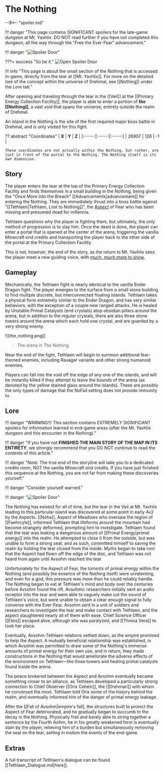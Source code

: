 # The Nothing

--8<-- "spoiler.md"

!!! danger "This page contains SIGNIFICANT spoilers for the late-game dungeon at Mt. Yavhlix. DO NOT read further if you have not completed this dungeon, all the way through the "Free the Ever-Fear" advancement." 

!!! danger "![Spoiler Door](/assets/img/spoiler_door.png)"

???+ success "So be it."
    ![Open Spoiler Door](/assets/img/yav_dooropen.png)

!!! info "This page is about the small section of the Nothing that is accessed in-game, directly from the tear at [[Mt. Yavhlix]]. For more on the detailed lore of the concept within the universe of Drehmal, see [[Nothing]] under the Lore tab."

After opening and traveling through the tear in the [[Veil]] at the [[Primary Energy Collection Facility]], the player is able to enter a portion of **the [[Nothing]]**, a vast void that spans the universe, entirely outside the realm of Drehmal.

An island in the Nothing is the site of the first required major boss battle in Drehmal, and is only visited for this fight.

?? abstract "Coordinates"
    | **X** | **Y** | **Z** |
    |:-----:|:-----:|:-----:|
    | 26907   |  126   | -1  |

    These coordinates are not actually within the Nothing, but rather, are just in front of the portal to the Nothing. The Nothing itself is its own dimension.

## Story
The player enters the tear at the top of the Primary Energy Collection Facility and finds themselves in a small building in the Nothing, being given the "Once More Into the Breach" [[Advancements|advancement]] for entering the Nothing. They are immediately thrust into a boss battle against "[[Tethlaen|Tethlaen, Lost to Nothing]]", the [Aspect](/Lore/Higher_Beings/Aspects/) of Fear who has been missing and presumed dead for millennia.

Tethlaen questions why the player is fighting them, but ultimately, the only method of progression is to slay him. Once the deed is done, the player can enter a portal that is opened at the center of the arena, triggering the vanilla Minecraft end credits and transporting the player back to the other side of the portal at the Primary Collection Facility.

This is not, however, the end of the story, as the return to Mt. Yavhlix sees the player meet a new guiding voice, with [much, much more to show.](/Story_and_Features/Story_Locations/End-Game_Locations/)

## Gameplay
Mechanically, the Tethlaen fight is nearly identical to the vanilla Ender Dragon fight. The player emerges to the surface from a small stone building to find multiple discrete, but interconnected floating islands. Tethlaen takes a physical form extremely similar to the Ender Dragon, and has very similar behaviors, with the exception of a couple new ranged attacks. He is healed by Unstable Primal Catalysts (end crystals) atop obsidian pillars around the arena, but in addition to the regular crystals, there are also three stone towers around the arena which each hold one crystal, and are guarded by a very strong enemy.

![[the_nothing.png]]
> The arena in The Nothing.

Near the end of the fight, Tethlaen will begin to summon additional fear-themed enemies, including Ravager variants and other strong humanoid enemies.

Players can fall into the void off the edge of any one of the islands, and will be instantly killed if they attempt to leave the bounds of the arena (as denoted by the yellow stained glass around the islands). These are possibly the only types of damage that the NoFail setting does not provide immunity to.

## Lore
!!! danger "WARNING!!! This section contains EXTREMELY SIGNIFICANT spoilers for information learned in end-game areas (after the Mt. Yavhlix dungeon and this encounter in the Nothing)."

!!! danger "If you have not **FINISHED THE MAIN STORY OF THE MAP IN ITS ENTIRETY**, we strongly recommend that you DO NOT continue to read the contents of this article."

!!! danger "Note: The true end of the storyline will take you to a dedicated credits room, NOT the vanilla Minecraft end credits. If you have just finished this sequence at the Nothing, you are not far from making these discoveries yourself."

!!! danger "Consider yourself warned."

!!! danger "![Spoiler Door](/assets/img/spoiler_door.png)"

The Nothing has existed for all of time, but the tear in the Veil at Mt. Yavhlix leading to this particular island was discovered at some point in early Av2 by the Aspects. [[Noha]], Aspect of Meadows who oversaw the region of [[Faehrcyle]], informed Tethlaen that lifeforms around the mountain had become strangely deformed, prompting him to investigate. Tethlaen found that the tear was leaking a dangerous amount of [[Primal Energy|primal energy]] into the realm. He attempted to close it from the outside, but was unable to form a strong seal, and as such, committed himself to saving the realm by holding the tear closed from the inside. Myths began to take root that the Aspect had flown off the edge of the disc, and Tethlaen was not heard from again until Avsohm reached the tear.

Unfortunately for the Aspect of Fear, the torrents of primal energy within the Nothing (and possibly the essence of the Nothing itself) were unrelenting, and even for a god, this pressure was more than he could reliably handle. The Nothing began to eat at Tethlaen's mind and body over the centuries before Avsohm found the rift. Avsohmic researchers initially sent an audio receptor into the tear and were able to vaguely make out the sound of Tethlaen's voice, but were unable to obtain a clear enough signal to fully converse with the Ever-Fear. Avsohm sent in a unit of soldiers and researchers to investigate the tear and make contact with Tethlaen, and the aspect slaughtered nearly all of them with ease. Chief Science Officer [[Eleis]] escaped alive, although she was paralyzed, and [[Thresa Vera]] to took her place. 

Eventually, Avsohm-Tethlaen relations settled down, as the empire promised to help the Aspect. A mutually beneficial relationship was established, in which Avsohm was permitted to draw some of the Nothing's immense amounts of primal energy for their own use, and in return, they made constructions in the Nothing that would ameliorate the adverse effects of the environment on Tethlaen—the three towers and healing primal catalysts found inside the arena.

The peace brokered between the Aspect and Avsohm eventually became something closer to an alliance, as Tethlaen developed a particularly strong connection to Chief Observer [[Orix Cehein]], the [[Drehmari]] with whom he conversed the most. Tethlaen told Orix some of the history behind the realm, and eventually informed him of the danger of primal energy leakage.

After the [[Fall of Avsohm|empire's fall], the structures built to protect the Aspect of Fear deteriorated, and he gradually began to succumb to the decay in the Nothing. Physically frail and barely able to string together a sentence by the Fourth Avihm, he in his greatly weakened form is eventually slain by the player, relieving him of a burden but simultaneously removing the seal on the tear, setting in motion the events of the end-game.

## Extras
A full transcript of Tethlaen's dialogue can be found [[Tethlaen_Dialogue.md|here]].

